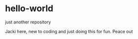 # hello-world
just another repository 

Jacki here, new to coding and just doing this for fun. Peace out 

